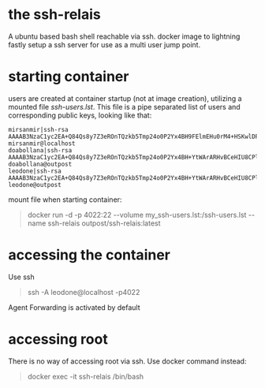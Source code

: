 # the ssh-relais

A ubuntu based bash shell reachable via ssh. docker image to lightning fastly setup a ssh server for use as a multi user jump point.

# starting container

users are created at container startup (not at image creation), utilizing a mounted file _ssh-users.lst_. This file is a pipe separated list of users and corresponding public keys, looking like that:

```
mirsanmir|ssh-rsa AAAAB3NzaC1yc2EA+Q84Qs8y7Z3eROnTQzkb5Tmp24o0P2Yx4BH9FElmEHu0rM4+HSKwlDPrgAxbA2rMKnFo/qeJJgGXqiDf8IQm6jUrM9DK4x6C+YtWArARHvBCeHIU8CPlmv7sheKWnbDcyoa8gLsioeSpVer+N8Uw4GAatpsrufyVBTJP7T+uwvGKNoyYx mirsanmir@localhost
doabollana|ssh-rsa AAAAB3NzaC1yc2EA+Q84Qs8y7Z3eROnTQzkb5Tmp24o0P2Yx4BH+YtWArARHvBCeHIU8CPlmv7sheKWnbDcyoa8gLsioeSpVer+N8Uw4GAatpsrufyVB9FElmEHu0rM4+HSKwlDPrgAxbA2rMKnFo/qeJJgGXqiDf8IQm6jUrM9DK4x6CTJP7T+uwvGKNoyYx doabollana@outpost
leodone|ssh-rsa AAAAB3NzaC1yc2EA+Q84Qs8y7Z3eROnTQzkb5Tmp24o0P2Yx4BH+YtWArARHvBCeHIU8CPlmv7sheKWnbDcyoa8gLsioeSpVer+N8Uw4GAatpsrufyVB9FElmEHu0rM4+HSKwlDPrgAxbA2rMKnFo/qeJJgGXqiDf8IQm6jUrM9DK4x6CTJP7T+uwvGKNoyYx leodone@outpost
```

mount file when starting container:

> docker run -d -p 4022:22 --volume my_ssh-users.lst:/ssh-users.lst --name ssh-relais outpost/ssh-relais:latest

# accessing the container

Use ssh

> ssh -A leodone@localhost -p4022

Agent Forwarding is activated by default

# accessing root

There is no way of accessing root via ssh. Use docker command instead:

> docker exec -it ssh-relais /bin/bash
